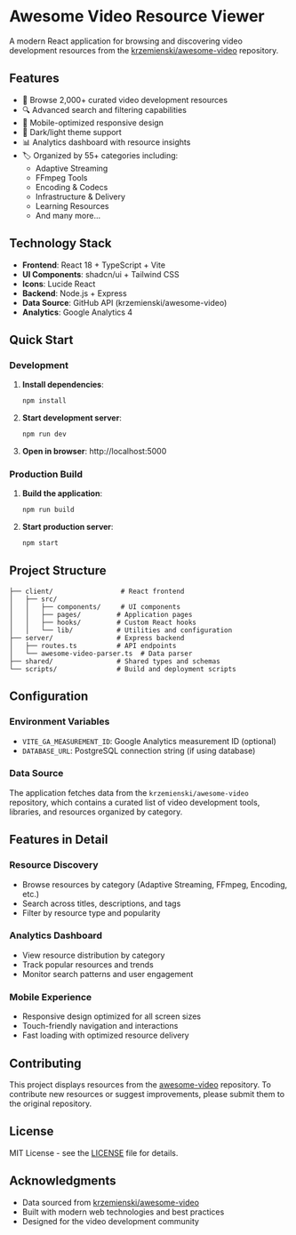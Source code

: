 # Awesome Video Resource Viewer

A modern React application for browsing and discovering video development resources from the [krzemienski/awesome-video](https://github.com/krzemienski/awesome-video) repository.

## Features

- 🎥 Browse 2,000+ curated video development resources
- 🔍 Advanced search and filtering capabilities
- 📱 Mobile-optimized responsive design
- 🌙 Dark/light theme support
- 📊 Analytics dashboard with resource insights
- 🏷️ Organized by 55+ categories including:
  - Adaptive Streaming
  - FFmpeg Tools
  - Encoding & Codecs
  - Infrastructure & Delivery
  - Learning Resources
  - And many more...

## Technology Stack

- **Frontend**: React 18 + TypeScript + Vite
- **UI Components**: shadcn/ui + Tailwind CSS
- **Icons**: Lucide React
- **Backend**: Node.js + Express
- **Data Source**: GitHub API (krzemienski/awesome-video)
- **Analytics**: Google Analytics 4

## Quick Start

### Development

1. **Install dependencies**:
   ```bash
   npm install
   ```

2. **Start development server**:
   ```bash
   npm run dev
   ```

3. **Open in browser**: http://localhost:5000

### Production Build

1. **Build the application**:
   ```bash
   npm run build
   ```

2. **Start production server**:
   ```bash
   npm start
   ```

## Project Structure

```
├── client/                 # React frontend
│   ├── src/
│   │   ├── components/     # UI components
│   │   ├── pages/         # Application pages
│   │   ├── hooks/         # Custom React hooks
│   │   └── lib/           # Utilities and configuration
├── server/                # Express backend
│   ├── routes.ts          # API endpoints
│   └── awesome-video-parser.ts  # Data parser
├── shared/                # Shared types and schemas
└── scripts/               # Build and deployment scripts
```

## Configuration

### Environment Variables

- `VITE_GA_MEASUREMENT_ID`: Google Analytics measurement ID (optional)
- `DATABASE_URL`: PostgreSQL connection string (if using database)

### Data Source

The application fetches data from the `krzemienski/awesome-video` repository, which contains a curated list of video development tools, libraries, and resources organized by category.

## Features in Detail

### Resource Discovery
- Browse resources by category (Adaptive Streaming, FFmpeg, Encoding, etc.)
- Search across titles, descriptions, and tags
- Filter by resource type and popularity

### Analytics Dashboard
- View resource distribution by category
- Track popular resources and trends
- Monitor search patterns and user engagement

### Mobile Experience
- Responsive design optimized for all screen sizes
- Touch-friendly navigation and interactions
- Fast loading with optimized resource delivery

## Contributing

This project displays resources from the [awesome-video](https://github.com/krzemienski/awesome-video) repository. To contribute new resources or suggest improvements, please submit them to the original repository.

## License

MIT License - see the [LICENSE](LICENSE) file for details.

## Acknowledgments

- Data sourced from [krzemienski/awesome-video](https://github.com/krzemienski/awesome-video)
- Built with modern web technologies and best practices
- Designed for the video development community
